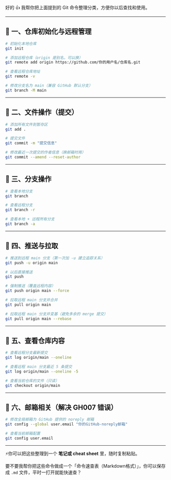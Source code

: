 好的 👍 我帮你把上面提到的 Git 命令整理分类，方便你以后查找和使用。

---

## 📂 一、仓库初始化与远程管理

```bash
# 初始化本地仓库
git init

# 添加远程仓库（origin 是别名，可以换）
git remote add origin https://github.com/你的用户名/仓库名.git

# 查看远程仓库地址
git remote -v

# 修改分支名为 main（兼容 GitHub 默认分支）
git branch -M main
```

---

## 📂 二、文件操作（提交）

```bash
# 添加所有文件到暂存区
git add .

# 提交文件
git commit -m "提交信息"

# 修改最近一次提交的作者信息（换邮箱时用）
git commit --amend --reset-author
```

---

## 📂 三、分支操作

```bash
# 查看本地分支
git branch

# 查看远程分支
git branch -r

# 查看本地 + 远程所有分支
git branch -a
```

---

## 📂 四、推送与拉取

```bash
# 推送到远程 main 分支（第一次加 -u 建立追踪关系）
git push -u origin main

# 以后直接推送
git push

# 强制推送（覆盖远程内容）
git push origin main --force

# 拉取远程 main 分支并合并
git pull origin main

# 拉取远程 main 分支并变基（避免多余的 merge 提交）
git pull origin main --rebase
```

---

## 📂 五、查看仓库内容

```bash
# 查看远程分支最新提交
git log origin/main --oneline

# 查看远程 main 分支最近 5 条提交
git log origin/main --oneline -5

# 查看当前仓库的文件（只读）
git checkout origin/main
```

---

## 📂 六、邮箱相关（解决 GH007 错误）

```bash
# 修改全局邮箱为 GitHub 提供的 noreply 邮箱
git config --global user.email "你的GitHub-noreply邮箱"

# 查看当前邮箱配置
git config user.email
```

---

⚡️你可以把这些整理到一个 **笔记或 cheat sheet** 里，随时复制粘贴。

要不要我帮你把这些命令做成一个「命令速查表（Markdown格式）」，你可以保存成 `.md` 文件，平时一打开就能快速查？